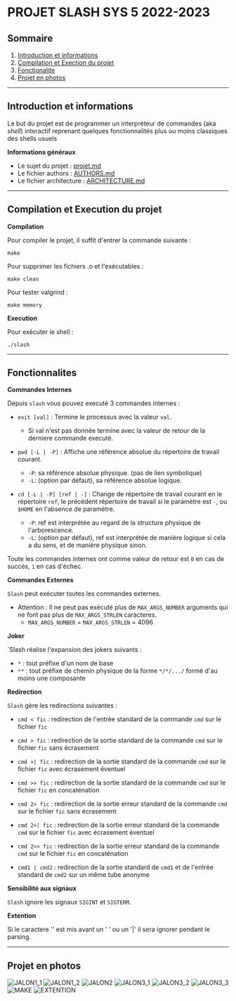 
# PROJET SLASH SYS 5 2022-2023

## Sommaire

1. [Introduction et informations](README.md#introduction-et-informations)
2. [Compilation et Exection du projet](README.md#compilation-et-execution-du-projet)
3. [Fonctionalite](README.md#fonctionnalites)
4. [Projet en photos](README.md#projet-en-photos)

----------------------------------------------------------------------

## Introduction et informations

Le but du projet est de programmer un interpréteur de commandes (aka
*shell*) interactif reprenant quelques fonctionnalités plus ou moins
classiques des shells usuels

**Informations généraux**

- Le sujet du projet : [projet.md](documentation/projet.md)
- Le fichier authors : [AUTHORS.md](AUTHORS.md)
- Le fichier architecture : [ARCHITECTURE.md](ARCHITECTURE.md)

----------------------------------------------------------------------

## Compilation et Execution du projet

**Compilation**

Pour compiler le projet, il suffit d'entrer la commande suivante :

```
make
```

Pour supprimer les fichiers .o et l'exécutables :

```
make clean
```

Pour tester valgrind :

```
make memory
```

**Execution**

Pour exécuter le shell :

```
./slash
```

----------------------------------------------------------------------

## Fonctionnalites

**Commandes Internes**

Depuis `slash` vous pouvez executé 3 commandes internes :

 - `exit [val]` : Termine le processus avec la valeur `val`.
    - Si val n'est pas donnée termine avec la valeur de retour de la derniere commande executé.
    
 - `pwd [-L | -P]` : Affiche une référence absolue du répertoire de travail courant.
    - `-P`: sa référence absolue physique. (pas de lien symbolique)
    - `-L`: (option par défaut), sa référence absolue logique.
  
 - `cd [-L | -P] [ref | -]` : Change de répertoire de travail courant en le répertoire `ref`, le précédent répertoire de travail si le paramètre est `-`, ou `$HOME` en l'absence de paramètre. 
    - `-P`: ref est interprétée au regard de la structure physique de l'arborescence.
    - `-L`: (option par défaut), ref est interprétée de manière logique si cela a du sens, et de manière physique sinon.

Toute les commandes internes ont comme valeur de retour est `0` en cas de succès, `1` en cas d'échec.

**Commandes Externes**

`Slash` peut exécuter toutes les commandes externes.
   - Attention : Il ne peut pas exécuté plus de `MAX_ARGS_NUMBER` arguments qui ne font pas plus de `MAX_ARGS_STRLEN` caracteres.
      - `MAX_ARGS_NUMBER` = `MAX_ARGS_STRLEN` = 4096

**Joker**

`Slash réalise l'expansion des jokers suivants :
   - `*`  : tout préfixe d'un nom de base
   - `**` : tout préfixe de chemin physique de la forme `*/*/.../` formé d'au moins une composante
   
**Redirection**

`Slash` gère les redirections suivantes :

- `cmd < fic` : redirection de l'entrée standard de la commande `cmd` sur
  le fichier `fic`

- `cmd > fic` : redirection de la sortie standard de la commande `cmd`
  sur le fichier `fic` sans écrasement

- `cmd >| fic` : redirection de la sortie standard de la commande `cmd`
  sur le fichier `fic` avec écrasement éventuel

- `cmd >> fic` : redirection de la sortie standard de la commande `cmd`
  sur le fichier `fic` en concaténation

- `cmd 2> fic` : redirection de la sortie erreur standard de la commande
  `cmd` sur le fichier `fic` sans écrasement

- `cmd 2>| fic` : redirection de la sortie erreur standard de la commande
  `cmd` sur le fichier `fic` avec écrasement éventuel

- `cmd 2>> fic` : redirection de la sortie erreur standard de la commande
  `cmd` sur le fichier `fic` en concaténation

- `cmd1 | cmd2` : redirection de la sortie standard de `cmd1` et de
  l'entrée standard de `cmd2` sur un même tube anonyme

**Sensibilité aux signaux**

`Slash` ignore les signaux `SIGINT` et `SIGTERM`.

**Extention**

Si le caractere '\' est mis avant un ' ' ou un '|' il sera ignorer pendant le parsing. 

----------------------------------------------------------------------

## Projet en photos

![JALON1_1](documentation/MEDIAS/partie1-1.png)
![JALON1_2](documentation/MEDIAS/partie1-2.png)
![JALON2](documentation/MEDIAS/partie2.png)
![JALON3_1](documentation/MEDIAS/partie3-1.png)
![JALON3_2](documentation/MEDIAS/partie3-2.png)
![JALON3_3](documentation/MEDIAS/partie3-3.png)
![MAKE](documentation/MEDIAS/make.png)
![EXTENTION](documentation/MEDIAS/echappement.png)